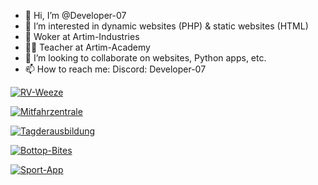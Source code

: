 - 👋 Hi, I’m @Developer-07
- 👀 I’m interested in dynamic websites (PHP) & static websites (HTML)
- 🏢 Woker at Artim-Industries
- 👨‍🏫 Teacher at Artim-Academy
- 💞️ I’m looking to collaborate on websites, Python apps, etc.
- 📫 How to reach me: Discord: Developer-07

[![RV-Weeze](https://wakatime.com/badge/user/018c9647-ce4a-4a7e-bf9d-953d7fe6b36f/project/018e8186-241d-4420-9656-ad1986117669.svg)](https://wakatime.com/badge/user/018c9647-ce4a-4a7e-bf9d-953d7fe6b36f/project/018e8186-241d-4420-9656-ad1986117669)

[![Mitfahrzentrale](https://wakatime.com/badge/user/018c9647-ce4a-4a7e-bf9d-953d7fe6b36f/project/018e7ae3-a12c-44bb-ac2b-f2d9c712292a.svg)](https://wakatime.com/badge/user/018c9647-ce4a-4a7e-bf9d-953d7fe6b36f/project/018e7ae3-a12c-44bb-ac2b-f2d9c712292a)

[![Tagderausbildung](https://wakatime.com/badge/user/018c9647-ce4a-4a7e-bf9d-953d7fe6b36f/project/018d6a89-c63e-48c8-8554-9673f33ab354.svg)](https://wakatime.com/badge/user/018c9647-ce4a-4a7e-bf9d-953d7fe6b36f/project/018d6a89-c63e-48c8-8554-9673f33ab354)

[![Bottop-Bites](https://wakatime.com/badge/user/018c9647-ce4a-4a7e-bf9d-953d7fe6b36f/project/018d8df3-c415-45bd-a178-eff02459d05d.svg)](https://wakatime.com/badge/user/018c9647-ce4a-4a7e-bf9d-953d7fe6b36f/project/018d8df3-c415-45bd-a178-eff02459d05d)

[![Sport-App](https://wakatime.com/badge/user/018c9647-ce4a-4a7e-bf9d-953d7fe6b36f/project/018ddc61-d701-4a7f-a87b-02f0a617f62b.svg)](https://wakatime.com/badge/user/018c9647-ce4a-4a7e-bf9d-953d7fe6b36f/project/018ddc61-d701-4a7f-a87b-02f0a617f62b)
<!---
Developer-07/Developer-07 is a ✨ special ✨ repository because its `README.md` (this file) appears on your GitHub profile.
You can click the Preview link to take a look at your changes.
--->
